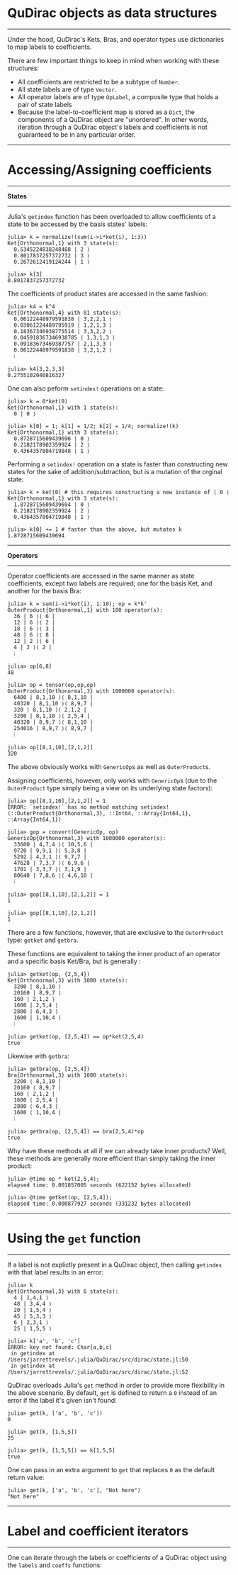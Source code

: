 # QuDirac objects as data structures
---

Under the hood, QuDirac's Kets, Bras, and operator types use dictionaries to map labels to coefficients.

There are few important things to keep in mind when working with these structures:

- All coefficients are restricted to be a subtype of `Number`.
- All state labels are of type `Vector`.
- All operator labels are of type `OpLabel`, a composite type that holds a pair of state labels
- Because the label-to-coefficient map is stored as a `Dict`, the components of a QuDirac object are "unordered". In other words, iteration through a QuDirac object's labels and coefficients is not guaranteed to be in any particular order.

---
#  Accessing/Assigning coefficients
---

**States**

---

Julia's `getindex` function has been overloaded to allow coefficients of a state to be accessed by the basis states' labels:

```
julia> k = normalize!(sum(i->i*ket(i), 1:3))
Ket{Orthonormal,1} with 3 state(s):
  0.5345224838248488 | 2 ⟩
  0.8017837257372732 | 3 ⟩
  0.2672612419124244 | 1 ⟩

julia> k[3]
0.8017837257372732

```

The coefficients of product states are accessed in the same fashion:

```
julia> k4 = k^4
Ket{Orthonormal,4} with 81 state(s):
  0.06122448979591838 | 3,2,2,1 ⟩
  0.03061224489795919 | 1,2,1,3 ⟩
  0.18367346938775514 | 3,3,2,2 ⟩
  0.045918367346938785 | 1,3,1,3 ⟩
  0.09183673469387757 | 2,1,3,3 ⟩
  0.06122448979591838 | 3,2,1,2 ⟩
  ⁞

julia> k4[3,2,3,3]
0.2755102040816327

```

One can also peform `setindex!` operations on a state: 

```
julia> k = 0*ket(0)
Ket{Orthonormal,1} with 1 state(s):
  0 | 0 ⟩

julia> k[0] = 1; k[1] = 1/2; k[2] = 1/4; normalize!(k)
Ket{Orthonormal,1} with 3 state(s):
  0.8728715609439696 | 0 ⟩
  0.2182178902359924 | 2 ⟩
  0.4364357804719848 | 1 ⟩
```

Performing a `setindex!` operation on a state is faster than constructing new states 
for the sake of addition/subtraction, but is a mutation of the orginal state:

```
julia> k + ket(0) # this requires constructing a new instance of | 0 ⟩
Ket{Orthonormal,1} with 3 state(s):
  1.8728715609439694 | 0 ⟩
  0.2182178902359924 | 2 ⟩
  0.4364357804719848 | 1 ⟩

julia> k[0] += 1 # faster than the above, but mutates k
1.8728715609439694
```

---
**Operators**

---

Operator coefficients are accessed in the same manner as state coefficients, 
except two labels are required; one for the basis Ket, and another for the basis Bra:

```
julia> k = sum(i->i*ket(i), 1:10); op = k*k'
OuterProduct{Orthonormal,1} with 100 operator(s):
  36 | 6 ⟩⟨ 6 |
  12 | 6 ⟩⟨ 2 |
  18 | 6 ⟩⟨ 3 |
  48 | 6 ⟩⟨ 8 |
  12 | 2 ⟩⟨ 6 |
  4 | 2 ⟩⟨ 2 |
  ⁞

julia> op[6,8]
48

julia> op = tensor(op,op,op)
OuterProduct{Orthonormal,3} with 1000000 operator(s):
  6400 | 8,1,10 ⟩⟨ 8,1,10 |
  40320 | 8,1,10 ⟩⟨ 8,9,7 |
  320 | 8,1,10 ⟩⟨ 2,1,2 |
  3200 | 8,1,10 ⟩⟨ 2,5,4 |
  40320 | 8,9,7 ⟩⟨ 8,1,10 |
  254016 | 8,9,7 ⟩⟨ 8,9,7 |
  ⁞

julia> op[[8,1,10],[2,1,2]]
320
```

The above obviously works with `GenericOp`s as well as `OuterProduct`s.

Assigning coefficients, however, only works with `GenericOp`s (due to the 
`OuterProduct` type simply being a view on its underlying state factors):

```
julia> op[[8,1,10],[2,1,2]] = 1
ERROR: `setindex!` has no method matching setindex!(::OuterProduct{Orthonormal,3}, ::Int64, ::Array{Int64,1}, ::Array{Int64,1})

julia> gop = convert(GenericOp, op)
GenericOp{Orthonormal,3} with 1000000 operator(s):
  33600 | 4,7,4 ⟩⟨ 10,5,6 |
  9720 | 9,9,1 ⟩⟨ 5,3,8 |
  5292 | 4,3,1 ⟩⟨ 9,7,7 |
  47628 | 7,3,7 ⟩⟨ 6,9,6 |
  1701 | 3,3,7 ⟩⟨ 3,1,9 |
  80640 | 7,8,6 ⟩⟨ 4,6,10 |
  ⁞

julia> gop[[8,1,10],[2,1,2]] = 1
1

julia> gop[[8,1,10],[2,1,2]]
1
```

There are a few functions, however, that are exclusive to the `OuterProduct` 
type: `getket` and `getbra`. 

These functions are equivalent to taking the inner product of an operator
and a specific basis Ket/Bra, but is generally :

```
julia> getket(op, {2,5,4})
Ket{Orthonormal,3} with 1000 state(s):
  3200 | 8,1,10 ⟩
  20160 | 8,9,7 ⟩
  160 | 2,1,2 ⟩
  1600 | 2,5,4 ⟩
  2880 | 6,4,3 ⟩
  1600 | 1,10,4 ⟩
  ⁞

julia> getket(op, [2,5,4]) == op*ket(2,5,4)
true
```

Likewise with `getbra`:

```
julia> getbra(op, [2,5,4])
Bra{Orthonormal,3} with 1000 state(s):
  3200 ⟨ 8,1,10 |
  20160 ⟨ 8,9,7 |
  160 ⟨ 2,1,2 |
  1600 ⟨ 2,5,4 |
  2880 ⟨ 6,4,3 |
  1600 ⟨ 1,10,4 |
  ⁞

julia> getbra(op, [2,5,4]) == bra(2,5,4)*op
true
```

Why have these methods at all if we can already take inner products? Well, these methods are 
generally more efficient than simply taking the inner product: 

```
julia> @time op * ket(2,5,4);
elapsed time: 0.001857005 seconds (622152 bytes allocated)

julia> @time getket(op, [2,5,4]);
elapsed time: 0.000877927 seconds (331232 bytes allocated)
```

---
#  Using the `get` function
---

If a label is not explictly present in a QuDirac object, then calling `getindex` with that label results in an error: 

```
julia> k
Ket{Orthonormal,3} with 6 state(s):
  4 | 1,4,1 ⟩
  48 | 3,4,4 ⟩
  20 | 1,5,4 ⟩
  45 | 5,3,3 ⟩
  6 | 2,3,1 ⟩
  25 | 1,5,5 ⟩

julia> k['a', 'b', 'c']
ERROR: key not found: Char[a,b,c]
 in getindex at /Users/jarrettrevels/.julia/QuDirac/src/dirac/state.jl:50
 in getindex at /Users/jarrettrevels/.julia/QuDirac/src/dirac/state.jl:52
```

QuDirac overloads Julia's `get` method in order to provide more flexibility in the above scenario. By default, `get` is defined to return a `0` instead of an error if the label it's given isn't found:

```
julia> get(k, ['a', 'b', 'c'])
0

julia> get(k, [1,5,5])
25

julia> get(k, [1,5,5]) == k[1,5,5]
true
```

One can pass in an extra argument to `get` that replaces `0` as the default return value: 

```
julia> get(k, ['a', 'b', 'c'], "Not here")
"Not here"
```

---
#  Label and coefficient iterators
---

One can iterate through the labels or coefficients of a QuDirac object using the `labels` and `coeffs` functions:




